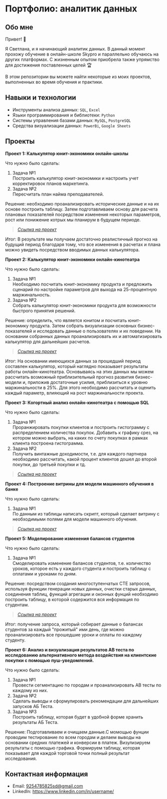 # Портфолио: аналитик данных

## Обо мне 

Привет! 👋

Я Светлана, и я начинающий аналитик данных. В данный момент прохожу обучение в онлайн-школе Skypro  и параллельно обучаюсь на других платформах. С жизненным опытом приобрела также упрямство для достижения поставленных целей 🏆

В этом репозитории вы можете найти некоторые из моих проектов, выполненных во время обучения и практики.
<br>

## Навыки и технологии
- Инструменты анализа данных: ``SQL``, ``Excel`` 
- Языки программирования и библиотеки: ``Python``
- Системы управления базами данных: ``MySQL``, ``PostgreSQL``
- Средства визуализации данных: ``PowerBi``, ``Google Sheets``


## Проекты
**Проект 1: Калькулятор юнит-экономики онлайн-школы**
<p>Что нужно было сделать:<p>
<ol>
  <li>Задача №1</li>
  Построить калькулятор юнит-экономики и настроить учет корректировок планов маркетинга.
  <li>Задача №2</li>
  Пересчитать план найма преподавателей.
</ol>

<p>Решение: необходимо проанализировать исторические данные и на их основе построить таблицу. Затем подготавливаем основу для расчета плановых показателей посредством изменения некоторых параметров, рост или понижение котрых мы планирум в будущем периоде.<p>

> *[Ссылка на проект](https://docs.google.com/presentation/d/1CPiF9qrMm2zJU3gj7Pu1in8dqN59vgue/edit?usp=sharing&ouid=109384366122992131610&rtpof=true&sd=true)*

<p>Итог: В результате мы получаем достаточно реалистичный прогноз на будущий период благодаря тому, что все изменения в расчетах и плана можно увидеть посредством вводимых данных калькулятора. <p>

**Проект 2: Калькулятор юнит-экономики онлайн-кинотеатра**
<p>Что нужно было сделать:<p>
<ol>
  <li>Задача №1</li>
  Необходимо посчитать юнит-экономику продукта и предложить сценарий по настройке параметров для выхода на 25-процентную маржинальность.
  <li>Задача №2</li>
  Собрать калькулятор юнит-экономики продукта для возможности быстрого принятия решений.
</ol>

<p>Решение: определить, что является юнитом и посчитать юнит-экономику продукта. Затем собрать визуализации основных бизнес-показателей и исследовать данные о пользователях и их поведении. На основании собранных данных проанализировать их и автоматизировать калькулятор для дальнейших расчетов.<p>

> *[Ссылка на проект](https://docs.google.com/presentation/d/1CPiF9qrMm2zJU3gj7Pu1in8dqN59vgue/edit?usp=sharing&ouid=109384366122992131610&rtpof=true&sd=true)*
 
<p>Итог: На основании имеющихся данных за прошедший период составлен калькулятор, который наглядно показывает результаты работы онлайн-кинотеатра. Основываясь на этих данных мы можем рассчитать возможный приблизительный прогноз развития бизнес-модели и, приложив достаточные усилия, приблизиться к уровню маржинальности в 25%. Для этого необходимо рассчитать и оценить каждый параметр, влияющий на рост маржинальности проекта.<p>

**Проект 3: Когортный анализ онлайн-кинотеатра с помощью SQL**
<p>Что нужно было сделать:<p>
<ol>
  <li>Задача №1</li>
  Проранжировать покупки клиентов и построить гистограмму с распределением количества покупок. Добавить к графику срез, на котором можно     выбрать, на каких по счету покупках в рамках клиента построена гистограмма.
  <li>Задача №2</li>
   Получить винтажные доходимости, т.е. для каждого партнера необходимо рассчитать, какой процент клиентов дошел до второй покупки, до третьей покупки и тд.
</ol>

> *[Ссылка на проект](https://metabase.sky.pro/question/72647)*

**Проект 4: Построение витрины для модели машинного обучения в банке**
<p>Что нужно было сделать:<p>
<ol>
  <li>Задача №1</li>
  По данным из таблицы написать скрипт, который сделает витрину с необходимыми полями для модели машинного обучения.
</ol>
    
> *[Ссылка на проект](https://metabase.sky.pro/question/72661)*

**Проект 5: Моделирование изменения балансов студентов**
<p>Что нужно было сделать:<p>
<ol>
  <li>Задача №1</li>
  Cмоделировать изменение балансов студентов, т.е. количество уроков, которое есть у каждого студента и построить таблицу с оплатами и уроками по дням.
</ol>

<p>Решение: посредством создания многоступенчатых СТЕ запросов, используя функции генерации новых данных, очистки старых данных, соединения таблиц, функций агрегации и оконных фунций необходимо построить таблицу, в которой содержится вся информация по студентам.  <p>

> *[Ссылка на проект](https://metabase.sky.pro/question/66552)*
 
 <p>Итог: получение запроса, который собирает данные о балансах студентов за каждый "прожитый" ими день, где можно проанализировать все прошедшие уроки и оплаты по каждому студенту.<p>

**Проект 6: Анализ и визуализация результатов АВ теста по исследованию альтернативного метода воздействия на клиентские покупки с помощью пуш-уведомлений.** 
<p>Что нужно было сделать:<p>
<ol>
  <li>Задача №1</li>
  Провести сегментацию по городам и проанализировать АВ тесты по каждому из них.
  <li>Задача №2</li>
  Сделать выводы и сформулировать рекомендации для дальнейших запусков АБ Теста.
  <li>Задача №3</li>
  Построить таблицу, которая будет в удобной форме хранить результаты АБ Теста.
</ol>

<p>Решение: Подготавливаем и очищаем данные.С момощью фунции проводим тестирование по всем городам и делаем выводы на основании средних платежей и конверсии в платеж. Визулизируем результаты с помощью графика.
Формируем таблицу, которая показывает для каждой торговой точки полный результат исследования. <p>


## Контактная информация
- Email: 9254785825sd@gmail.com
- LinkedIn: https://www.linkedin.com/in/username/

